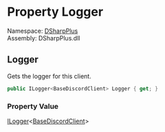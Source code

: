 # Property Logger

Namespace: [DSharpPlus](DSharpPlus.md)  
Assembly: DSharpPlus.dll

## <a id="DSharpPlus_DiscordShardedClient_Logger"></a>Logger

Gets the logger for this client.

```csharp
public ILogger<BaseDiscordClient> Logger { get; }
```

### Property Value

[ILogger](https://learn.microsoft.com/dotnet/api/microsoft.extensions.logging.ilogger\-1)<[BaseDiscordClient](DSharpPlus.BaseDiscordClient.md)\>

